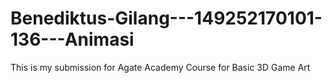 # Benediktus-Gilang---149252170101-136---Animasi

This is my submission for Agate Academy Course for Basic 3D Game Art
